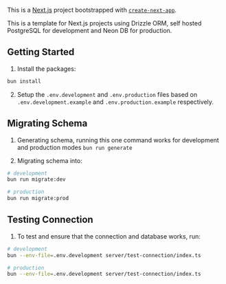 This is a [Next.js](https://nextjs.org) project bootstrapped with [`create-next-app`](https://nextjs.org/docs/app/api-reference/cli/create-next-app).

This is a template for Next.js projects using Drizzle ORM, self hosted PostgreSQL for development and Neon DB for production.

## Getting Started

1. Install the packages:

```bash
bun install
```

2. Setup the `.env.development` and `.env.production` files based on `.env.development.example` and `.env.production.example` respectively.

## Migrating Schema

1. Generating schema, running this one command works for development and production modes `bun run generate`

2. Migrating schema into:

```bash
# development
bun run migrate:dev

# production
bun run migrate:prod
```

## Testing Connection

1. To test and ensure that the connection and database works, run:

```bash
# development
bun --env-file=.env.development server/test-connection/index.ts

# production
bun --env-file=.env.development server/test-connection/index.ts
```

